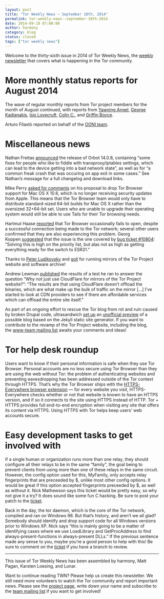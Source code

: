 ```yaml
---
layout: post
title: "Tor Weekly News — September 10th, 2014"
permalink: tor-weekly-news--september-10th-2014
date: 2014-09-10 07:00:00
author: harmony
category: blog
status: closed
tags: ["tor weekly news"]
---
```


Welcome to the thirty-sixth issue in 2014 of Tor Weekly News, the [weekly newsletter](https://lists.torproject.org/cgi-bin/mailman/listinfo/tor-news) that covers what is happening in the Tor community.

More monthly status reports for August 2014
===========================================

The wave of regular monthly reports from Tor project members for the month of August continued, with reports from [Yawning Angel](https://lists.torproject.org/pipermail/tor-reports/2014-September/000643.html), [George Kadianakis](https://lists.torproject.org/pipermail/tor-reports/2014-September/000644.html), [Isis Lovecruft](https://lists.torproject.org/pipermail/tor-reports/2014-September/000646.html), [Colin C.](https://lists.torproject.org/pipermail/tor-reports/2014-September/000647.html), and [Griffin Boyce](https://lists.torproject.org/pipermail/tor-reports/2014-September/000648.html).

Arturo Filastò reported on behalf of the [OONI team](https://lists.torproject.org/pipermail/tor-reports/2014-September/000645.html).

Miscellaneous news
==================

Nathan Freitas [announced](https://lists.mayfirst.org/pipermail/guardian-dev/2014-September/003752.html) the release of Orbot 14.0.8, containing “some fixes for people who like to fiddle with transproxy/iptables settings, which can lead to the device getting into a bad network state”, as well as for “a common freak crash that was occuring on app exit in some cases.” See Nathan’s message for a full changelog and download links.

Mike Perry [asked for comments](https://lists.torproject.org/pipermail/tor-talk/2014-September/034606.html) on his proposal to drop Tor Browser support for Mac OS X 10.6, which is no longer receiving security updates from Apple. This means that the Tor Browser team would only have to distribute standard-sized 64-bit builds for Mac OS X rather than the oversized 32+64-bit set. Users who are unable to upgrade their operating system would still be able to use Tails for their Tor browsing needs.

Hartmut Haase [reported](https://lists.torproject.org/pipermail/tor-talk/2014-September/034666.html) that Tor Browser occasionally fails to open, despite a successful connection being made to the Tor network; several other users confirmed that they are also experiencing this problem. Georg Koppen [suggested](https://lists.torproject.org/pipermail/tor-talk/2014-September/034678.html) that the issue is the one covered by [bug ticket \#10804](https://bugs.torproject.org/10804): “Solving this is high on the priority list, but alas not as high as getting everything ready for the switch to ESR31.”

Thanks to [Peter Ludikovsky](https://lists.torproject.org/pipermail/tor-mirrors/2014-September/000681.html) and [goll](https://lists.torproject.org/pipermail/tor-mirrors/2014-September/000685.html) for running mirrors of the Tor Project website and software archive!

Andrew Lewman [published](https://lists.torproject.org/pipermail/tor-mirrors/2014-September/000690.html) the results of a test he ran to answer the question “Why not just use CloudFlare for mirrors of the Tor Project website?”: “The results are that using CloudFlare doesn’t offload the binaries, which are what make up the bulk of traffic on the mirror […] I’ve started to look at CDN providers to see if there are affordable services which can offload the entire site itself.”

As part of an ongoing effort to rescue the Tor blog from rot and ruin caused by broken Drupal code, ultrasandwich [set up](https://bugs.torproject.org/10022#comment:22) an [unofficial preview](http://tor-blog.deadhare.com/) of a possible blog based on the Jekyll static site generator. If you want to contribute to the revamp of the Tor Project website, including the blog, the [www-team mailing list](https://lists.torproject.org/cgi-bin/mailman/listinfo/www-team) awaits your comments and ideas!

Tor help desk roundup
=====================

Users want to know if their personal information is safe when they use Tor Browser. Personal accounts are no less secure using Tor Browser than they are using the web without Tor: the problem of authenticating websites and preventing eavesdropping has been addressed outside of the Tor context through HTTPS. That’s why the Tor Browser ships with the [HTTPS-Everywhere browser extension](https://www.eff.org/https-everywhere) — for every website you visit, HTTPS-Everywhere checks whether or not that website is known to have an HTTPS version, and if so it connects to the site using HTTPS instead of HTTP. Tor + HTTPS provides full end-to-end encryption when visiting any site that offers its content via HTTPS. Using HTTPS with Tor helps keep users’ web accounts secure.

Easy development tasks to get involved with
===========================================

If a single human or organization runs more than one relay, they should configure all their relays to be in the same “family”, the goal being to prevent clients from using more than one of these relays in the same circuit. However, the config option used for this, MyFamily, only accepts relay fingerprints that are preceeded by \$, unlike most other config options. It would be great if this option accepted fingerprints preceeded by \$, as well as without it. Nick Mathewson says this ticket would be pretty easy, so why not give it a try? It does sound like some fun C hacking. Be sure to post your patch to the [ticket](https://bugs.torproject.org/12093).

Back in the day, the tor daemon, which is the core of the Tor network, compiled and ran on Windows 98. But that’s history, and aren’t we all glad? Somebody should identify and drop support code for all Windows versions prior to Windows XP. Nick says “this is mainly going to be a matter of identifying cases where we use LoadLibrary and GetProcAddress to find always-present-functions in always-present DLLs.” If the previous sentence made any sense to you, maybe you’re a good person to help with this! Be sure to comment on the [ticket](https://bugs.torproject.org/11444) if you have a branch to review.

* * * * *

This issue of Tor Weekly News has been assembled by harmony, Matt Pagan, Karsten Loesing, and Lunar.

Want to continue reading TWN? Please help us create this newsletter. We still need more volunteers to watch the Tor community and report important news. Please see the [project page](https://trac.torproject.org/projects/tor/wiki/TorWeeklyNews), write down your name and subscribe to the [team mailing list](https://lists.torproject.org/cgi-bin/mailman/listinfo/news-team) if you want to get involved!

